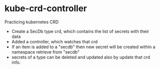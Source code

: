 # kube-crd-controller
Practicing kubernetes CRD


* Create a SecDb type crd, which contains the list of secrets with their data
* Added a controller, which watches that crd
* If an item is added to a "secdb" then new secret will be created within a  namespace retrieve from "secdb"
* secrets of a type can be deleted and updated also by update that crd info.


